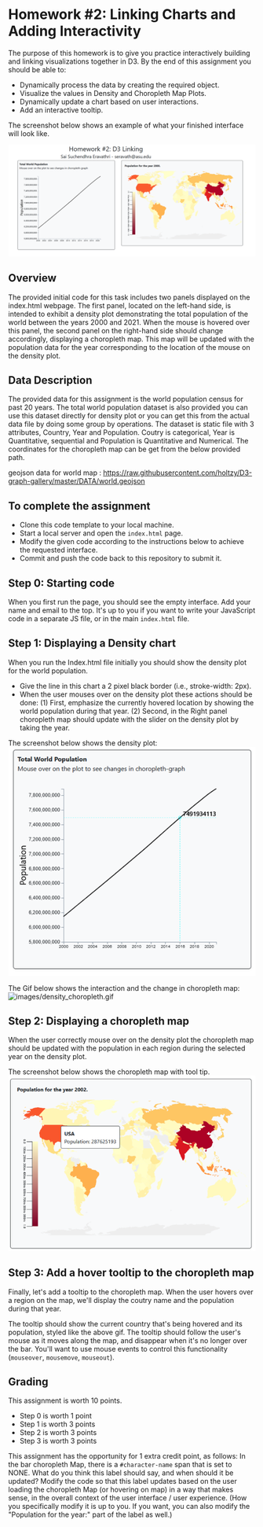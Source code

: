 # Homework #2: Linking Charts and Adding Interactivity

The purpose of this homework is to give you practice interactively building and linking visualizations together in D3. By the end of this assignment you should be able to:

- Dynamically process the data by creating the required object.
- Visualize the values in Density and Choropleth Map Plots.
- Dynamically update a chart based on user interactions.
- Add an interactive tooltip.

The screenshot below shows an example of what your finished interface will look like.

![images/Density_choropleth.png](images/Density_choropleth2.png)

## Overview

The provided initial code for this task includes two panels displayed on the index.html webpage. The first panel, located on the left-hand side, is intended to exhibit a density plot demonstrating the total population of the world between the years 2000 and 2021. When the mouse is hovered over this panel, the second panel on the right-hand side should change accordingly, displaying a choropleth map. This map will be updated with the population data for the year corresponding to the location of the mouse on the density plot.

## Data Description

The provided data for this assignment is the world population census for past 20 years. The total world population dataset is also provided you can use this dataset directly for density plot or you can get this from the actual data file by doing some group by operations. The dataset is static file with 3 attributes, Country, Year and Population. Coutry is categorical, Year is Quantitative, sequential and Population is Quantitative and Numerical. The coordinates for the choropleth map can be get from the below provided path.

geojson data for world map : https://raw.githubusercontent.com/holtzy/D3-graph-gallery/master/DATA/world.geojson

## To complete the assignment

- Clone this code template to your local machine.
- Start a local server and open the `index.html` page.
- Modify the given code according to the instructions below to achieve the requested interface.
- Commit and push the code back to this repository to submit it.

## Step 0: Starting code

When you first run the page, you should see the empty interface. Add your name and email to the top. It's up to you if you want to write your JavaScript code in a separate JS file, or in the main `index.html` file.

## Step 1: Displaying a Density chart

When you run the Index.html file initially you should show the density plot for the world population.


- Give the line in this chart a 2 pixel black border (i.e., stroke-width: 2px).
- When the user mouses over on the density plot these actions should be done: (1) First, emphasize the currently hovered location by showing the world population during that year. (2) Second, in the Right panel choropleth map should update with the slider on the density plot by taking the year.

The screenshot below shows the density plot:
![images/density_plot2.PNG](images/density_plot.PNG)

The Gif below shows the interaction and the change in choropleth map:
![images/density_choropleth.gif](images/density_choropleth.gif)

## Step 2: Displaying a choropleth map

When the user correctly mouse over on the density plot the choropleth map should be updated with the population in each region during the selected year on the density plot.

The screenshot below shows the choropleth map with tool tip.
![images/choropleth_map.PNG](images/choropleth_map.PNG)

## Step 3: Add a hover tooltip to the choropleth map

Finally, let's add a tooltip to the choropleth map. When the user hovers over a region on the map, we'll display the coutry name and the population during that year.

The tooltip should show the current country that's being hovered and its population, styled like the above gif. The tooltip should follow the user's mouse as it moves along the map, and disappear when it's no longer over the bar. You'll want to use mouse events to control this functionality (`mouseover`, `mousemove`, `mouseout`). 


## Grading

This assignment is worth 10 points.

- Step 0 is worth 1 point
- Step 1 is worth 3 points
- Step 2 is worth 3 points
- Step 3 is worth 3 points

This assignment has the opportunity for 1 extra credit point, as follows: In the bar choropleth Map, there is a `#character-name` span that is set to NONE. What do you think this label should say, and when should it be updated? Modify the code so that this label updates based on the user loading the choropleth Map (or hovering on map) in a way that makes sense, in the overall context of the user interface / user experience. (How you specifically modify it is up to you. If you want, you can also modify the "Population for the year:" part of the label as well.)

